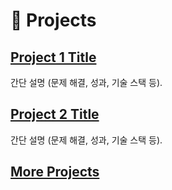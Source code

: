 # 📂 Projects

## [Project 1 Title](https://github.com/yourusername/project1)
간단 설명 (문제 해결, 성과, 기술 스택 등).

## [Project 2 Title](https://github.com/yourusername/project2)
간단 설명 (문제 해결, 성과, 기술 스택 등).

## [More Projects](https://github.com/yourusername?tab=repositories)
